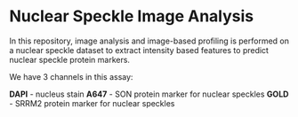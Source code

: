 # Nuclear Speckle Image Analysis

In this repository, image analysis and image-based profiling is performed on a nuclear speckle dataset to extract intensity based features to predict nuclear speckle protein markers.

We have 3 channels in this assay:

**DAPI** - nucleus stain
**A647** - SON protein marker for nuclear speckles
**GOLD** - SRRM2 protein marker for nuclear speckles

